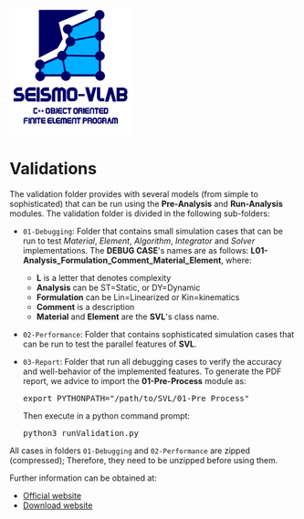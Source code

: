![SeismoVLAB Logo](../Logo.png)

Validations
===========

The validation folder provides with several models (from simple to sophisticated) that can be run using the **Pre-Analysis** and **Run-Analysis** modules. The validation folder is divided in the following sub-folders:

* `01-Debugging`: Folder that contains small simulation cases that can be run to test *Material*, *Element*, *Algorithm*, *Integrator* and *Solver* implementations. The **DEBUG CASE**'s names are as follows:
  **L01-Analysis_Formulation_Comment_Material_Element**, where: 
  * **L** is a letter that denotes complexity 
  * **Analysis** can be ST=Static, or DY=Dynamic
  * **Formulation** can be Lin=Linearized or Kin=kinematics
  * **Comment** is a description 
  * **Material** and **Element** are the **SVL**'s class name.
* `02-Performance`: Folder that contains sophisticated simulation cases that can be run to test the parallel features of **SVL**.
* `03-Report`: Folder that run all debugging cases to verify the accuracy and well-behavior of the implemented features. 
  To generate the PDF report,  we advice to import the **01-Pre-Process** module as:

  <pre>
  export PYTHONPATH="/path/to/SVL/01-Pre_Process"
  </pre>

  Then execute in a python command prompt:

  <pre>
  python3 runValidation.py
  </pre>

All cases in folders `01-Debugging` and `02-Performance` are zipped (compressed); Therefore, they need to be unzipped before using them.

Further information can be obtained at:

* [Official website](https://www.seismovlab.com)
* [Download website](https://github.com/SeismoVLAB/SVL)
